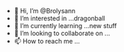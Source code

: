 - 👋 Hi, I’m @Brolysann
- 👀 I’m interested in ...dragonball
- 🌱 I’m currently learning ...new stuff
- 💞️ I’m looking to collaborate on ...
- 📫 How to reach me ...

<!---
Brolysann/Brolysann is a ✨ special ✨ repository because its `README.md` (this file) appears on your GitHub profile.
You can click the Preview link to take a look at your changes.
--->
